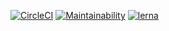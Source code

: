 [![CircleCI](https://circleci.com/gh/Enkya/centralShiftK3y.svg?style=svg)](https://circleci.com/gh/Enkya/centralShiftK3y)
[![Maintainability](https://api.codeclimate.com/v1/badges/231e6487fbb20d514016/maintainability)](https://codeclimate.com/github/Enkya/centralShiftK3y/maintainability)
[![lerna](https://img.shields.io/badge/maintained%20with-lerna-cc00ff.svg)](https://lernajs.io/)